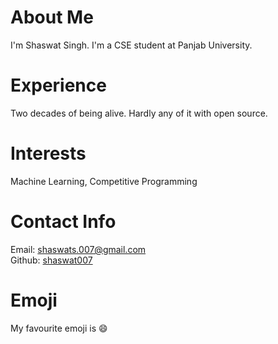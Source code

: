 # About Me
I'm Shaswat Singh. I'm a CSE student at Panjab University.
# Experience
Two decades of being alive. Hardly any of it with open source.
# Interests
Machine Learning, Competitive Programming
# Contact Info
Email: [shaswats.007@gmail.com](mailto:shaswats.007@gmail.com)   
Github: [shaswat007](https://github.com/shaswats007)
# Emoji
My favourite emoji is
:smile:
